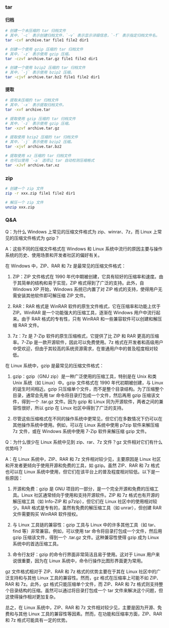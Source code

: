 ### tar

#### 归档

```sh
# 创建一个未压缩的 tar 归档文件
# 其中，`-c` 表示创建归档文件，`-v` 表示显示详细信息，`-f` 表示指定归档文件名。
tar -cvf archive.tar file1 file2 dir1

# 创建一个使用 gzip 压缩的 tar 归档文件
# 其中，`-z` 表示使用 gzip 压缩。
tar -czvf archive.tar.gz file1 file2 dir1

# 创建一个使用 bzip2 压缩的 tar 归档文件
# 其中，`-j` 表示使用 bzip2 压缩。
tar -cjvf archive.tar.bz2 file1 file2 dir1
```

#### 提取

```sh
# 提取未压缩的 tar 归档文件
# 其中，`-x` 表示提取归档文件。
tar -xvf archive.tar

# 提取使用 gzip 压缩的 tar 归档文件
# 其中，`-z` 表示使用 gzip 压缩。
tar -xzvf archive.tar.gz

# 提取使用 bzip2 压缩的 tar 归档文件
# 其中，`-j` 表示使用 bzip2 压缩。
tar -xjvf archive.tar.bz2

# 提取使用 xz 压缩的 tar 归档文件
# 也可以使用 `-a` 选项让 tar 自动检测压缩格式
tar -xJvf archive.tar.xz
```

### zip

```sh
# 创建一个 zip 文件
zip -r xxx.zip file1 file2 dir1

# 解压一个 zip 文件
unzip xxx.zip
```

### Q&A

Q：为什么 Windows 上常见的压缩文件格式为 zip、winrar、7z，而 Linux 上常见的压缩文件格式为 gzip？

A：这些不同的压缩文件格式在 Windows 和 Linux 系统中流行的原因主要与操作系统的历史、使用场景和开发者社区的偏好有关。

在 Windows 中，ZIP、RAR 和 7z 是最常见的压缩文件格式：

1. ZIP：ZIP 文件格式在 1990 年代中期被创建，它具有较好的压缩率和速度。由于其简单的结构和易于实现，ZIP 格式得到了广泛的支持。此外，自 Windows XP 开始，Windows 系统已内置了对 ZIP 格式的支持，使得用户无需安装其他软件即可解压缩 ZIP 文件。

2. RAR：RAR 格式是 WinRAR 软件的原生文件格式，它在压缩率和功能上优于 ZIP。WinRAR 是一个功能强大的压缩工具，逐渐在 Windows 用户中流行起来。由于 RAR 格式的专有性，只有 WinRAR 和一些兼容软件可以创建和解压缩 RAR 文件。

3. 7z：7z 是 7-Zip 软件的原生压缩格式，它提供了比 ZIP 和 RAR 更高的压缩率。7-Zip 是一款开源软件，因此可以免费使用。7z 格式在开发者和高级用户中受欢迎，但由于其较高的系统资源需求，在普通用户中的普及程度相对较低。

在 Linux 系统中，gzip 是最常见的压缩文件格式：

1. gzip：gzip（GNU zip）是一种广泛使用的压缩工具，特别是在 Unix 和类 Unix 系统（如 Linux）中。gzip 文件格式在 1990 年代初期被创建，与 Linux 的诞生时间相近。gzip 只压缩单个文件，而不是整个目录结构。为了压缩整个目录，通常会先用 tar 命令将目录打包成一个文件，然后再用 gzip 压缩该文件，得到一个 .tar.gz 文件。因为 gzip 和 Linux 同为开源软件，两者之间的兼容性很好，所以 gzip 在 Linux 社区中得到了广泛的支持。

2. 尽管这些压缩格式在不同的操作系统中更常见，但它们在多数情况下仍可以在其他操作系统中使用。例如，可以在 Linux 系统中使用 p7zip 软件来解压缩 7z 文件，或在 Windows 系统中使用 7-Zip 软件来解压缩 gzip 文件。

Q：为什么很少在 Linux 系统中见到 zip、rar、7z 文件？gz 文件相对它们有什么优势吗？

A：在 Linux 系统中，ZIP、RAR 和 7z 文件相对较少见，主要原因是 Linux 社区和开发者更倾向于使用开源和免费的工具，如 gzip。虽然 ZIP、RAR 和 7z 格式也可以在 Linux 系统中使用，但它们在该平台上的普及程度相对较低。以下是一些原因：

1. 开源和免费：gzip 是 GNU 项目的一部分，是一个完全开源和免费的压缩工具。Linux 社区通常倾向于使用和支持开源软件。ZIP 和 7z 格式也有开源的解压缩工具（如 Info-ZIP 和 p7zip），但它们在 Linux 社区中的使用相对较少。RAR 格式是专有的，虽然有免费的解压缩工具（如 unrar），但创建 RAR 文件需要购买 WinRAR 软件授权。

2. 与 Linux 工具链的兼容性：gzip 工具与 Linux 中的许多其他工具（如 tar、find 等）非常兼容。例如，可以使用 tar 命令将目录打包成一个文件，然后用 gzip 压缩该文件，得到一个 .tar.gz 文件。这种兼容性使得 gzip 成为 Linux 系统中的首选压缩工具。

3. 命令行友好：gzip 的命令行界面非常简洁且易于使用。这对于 Linux 用户来说很重要，因为在 Linux 系统中，命令行操作比图形界面更为常用。

gz 文件格式相对于 ZIP、RAR 和 7z 格式的优势主要在于其在 Linux 社区中的广泛支持和与其他 Linux 工具的兼容性。然而，gz 格式在压缩率上可能不如 ZIP、RAR 和 7z。此外，gz 格式只能压缩单个文件，而 ZIP、RAR 和 7z 格式则支持整个目录结构的压缩。虽然可以通过将目录打包成一个 tar 文件来解决这个问题，但这使得操作相对更加复杂。

总之，在 Linux 系统中，ZIP、RAR 和 7z 文件相对较少见，主要是因为开源、免费和与其他 Linux 工具的兼容性等因素。然而，在功能和压缩率方面，ZIP、RAR 和 7z 格式可能具有一定的优势。